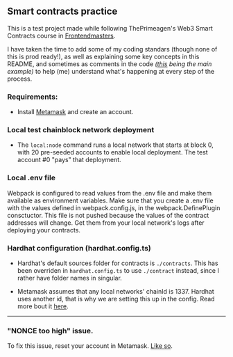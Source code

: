 ## Smart contracts practice

This is a test project made while following ThePrimeagen's Web3 Smart Contracts course in [Frontendmasters](https://frontendmasters.com/courses/web3-smart-contracts/).

I have taken the time to add some of my coding standars (though none of this is prod ready!), as well as explaining some key concepts in this README, and sometimes as comments in the code _([this](https://github.com/martenhc/solidity-smart-contracts/blob/master/contract/Hero.sol) being the main example)_ to help (me) understand what's happening at every step of the process.

### Requirements:

- Install [Metamask](https://metamask.io/) and create an account.

### Local test chainblock network deployment

- The `local:node` command runs a local network that starts at block 0, with 20 pre-seeded accounts to enable local deployment. The test account #0 "pays" that deployment.

### Local .env file

Webpack is configured to read values from the .env file and make them available as environment variables.
Make sure that you create a .env file with the values defined in webpack.config.js, in the webpack.DefinePlugin consctuctor.
This file is not pushed because the values of the contract addresses will change. Get them from your local network's logs after deploying your contracts.

### Hardhat configuration (hardhat.config.ts)

- Hardhat's default sources folder for contracts is `./contracts`. This has been overriden in `hardhat.config.ts` to use `./contract` instead, since I rather have folder names in singular.

- Metamask assumes that any local networks' chainId is 1337. Hardhat uses another id, that is why we are setting this up in the config.
  Read more bout it [here](https://hardhat.org/hardhat-network/docs/metamask-issue).

---

### "NONCE too high" issue.

To fix this issue, reset your account in Metamask. [Like so](https://miro.medium.com/max/596/1*3mQe7MwIJFugo7E7h_F1kg.gif).

